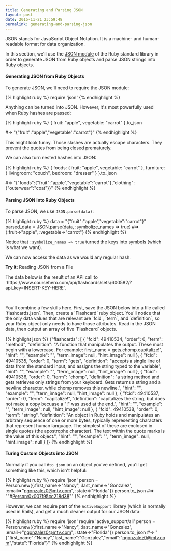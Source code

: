 ```yaml
---
title: Generating and Parsing JSON
layout: post
date: 2015-11-21 23:59:48
permalink: generating-and-parsing-json
---
```


JSON stands for JavaScript Object Notation. It is a machine- and human-readable format for data organization. 

In this section, we'll use the [JSON module](http://ruby-doc.org/stdlib-2.2.4/libdoc/json/rdoc/JSON.html) of the Ruby standard library in order to generate JSON from Ruby objects and parse JSON strings into Ruby objects. 

<h4>Generating JSON from Ruby Objects</h4>

To generate JSON, we'll need to require the JSON module:

{% highlight ruby %}
require 'json'
{% endhighlight %}

Anything can be turned into JSON. However, it's most powerfully used when Ruby hashes are passed:

{% highlight ruby %}
{ 
  fruit: "apple", 
  vegetable: "carrot" 
}.to_json

#=> "{\"fruit\":\"apple\",\"vegetable\":\"carrot\"}"
{% endhighlight %}

This might look funny. Those slashes are actually escape characters. They prevent the quotes from being closed prematurely. 

We can also turn nested hashes into JSON:

{% highlight ruby %}
{ 
  foods: { 
    fruit: "apple", 
    vegetable: "carrot" 
  }, 
  furniture: { 
    livingroom: "couch", 
    bedroom: "dresser" 
  } 
}.to_json

#=> "{\"foods\":{\"fruit\":\"apple\",\"vegetable\":\"carrot\"},\"clothing\":{\"outerwear\":\"coat\"}}" 
{% endhighlight %}

<h4>Parsing JSON into Ruby Objects</h4>

To parse JSON, we use `JSON.parse(data)`:

{% highlight ruby %}
data = "{\"fruit\":\"apple\",\"vegetable\":\"carrot\"}"
parsed_data = JSON.parse(data, :symbolize_names => true)
#=> {:fruit=>"apple", :vegetable=>"carrot"} 
{% endhighlight %}

Notice that `:symbolize_names => true` turned the keys into symbols (which is what we want). 

We can now access the data as we would any regular hash. 


<div class="card blue-grey darken-1">
  <div class="card-content white-text">
    <span class="card-title orange-text"><b>Try it: </b>Reading JSON from a File</span>
    <p>
      The data below is the result of an API call to `https://www.coursehero.com/api/flashcards/sets/600582/?api_key=INSERT-KEY-HERE`. 
    </p> <br>
    <p>You'll combine a few skills here. First, save the JSON below into a file called `flashcards.json`. Then, create a `Flashcard` ruby object. You'll notice that the only data values that are relevant are `fcid`, `term`, and `definition`, so your Ruby object only needs to have those attributes. Read in the JSON data, then output an array of five `Flashcard` objects. </p>
  </div>
</div>

{% highlight json %}
{"flashcards": [
  {
    "fcid": 49410534,
    "order": 0,
    "term": "method",
    "definition": "A function that manipulates the output. These must begin with a lowercase. For example: first_name = gets.chomp.capitalize!",
    "hint": "",
    "example": "",
    "term_image": null,
    "hint_image": null
  },
  {
    "fcid": 49410535,
    "order": 0,
    "term": "gets",
    "definition": "accepts a single line of data from the standard input, and assigns the string typed to the variable",
    "hint": "",
    "example": "",
    "term_image": null,
    "hint_image": null
  },
  {
    "fcid": 49410536,
    "order": 0,
    "term": "chomp",
    "definition": "a string method and gets retrieves only strings from your keyboard. Gets returns a string and a newline character, while chomp removes this newline.",
    "hint": "",
    "example": "",
    "term_image": null,
    "hint_image": null
  },
  {
    "fcid": 49410537,
    "order": 0,
    "term": "capitalize!",
    "definition": "capitalizes the string, but does not make a copy becuase a \"!\" was used at the end.",
    "hint": "",
    "example": "",
    "term_image": null,
    "hint_image": null
  },
  {
    "fcid": 49410538,
    "order": 0,
    "term": "string",
    "definition": "An object in Ruby holds and manipulates an arbitrary sequence of one or more bytes, typically representing characters that represent human language. The simplest of these are enclosed in single quotes (the apostrophe character). The text within the quote marks is the value of this object.",
    "hint": "",
    "example": "",
    "term_image": null,
    "hint_image": null
  }
]}
{% endhighlight %}

<h4>Turing Custom Objects into JSON</h4>

Normally if you call `#to_json` on an object you've defined, you'll get something like this, which isn't helpful:

{% highlight ruby %}
require 'json'
person = Person.new({:first_name=>"Nancy", :last_name=>"Gonzalez", :email=>"ngonzalez0@mtv.com", :state=>"Florida"})
person.to_json
#=> "\"#<Person:0x007f95cc218d38>\"" 
{% endhighlight %}

However, we can require part of the `ActiveSupport` library (which is normally used in Rails), and get a much cleaner output for our JSON data:

{% highlight ruby %}
require 'json'
require 'active_support/all'
person = Person.new({:first_name=>"Nancy", :last_name=>"Gonzalez", :email=>"ngonzalez0@mtv.com", :state=>"Florida"})
person.to_json
#=> "{\"first_name\":\"Nancy\",\"last_name\":\"Gonzalez\",\"email\":\"ngonzalez0@mtv.com\",\"state\":\"Florida\"}" 
{% endhighlight %}
